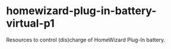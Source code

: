 # homewizard-plug-in-battery-virtual-p1
Resources to control (dis)charge of HomeWizard Plug-In battery.
